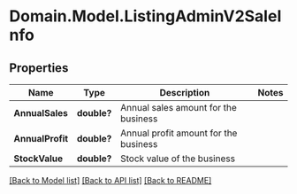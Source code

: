 # Domain.Model.ListingAdminV2SaleInfo
## Properties

Name | Type | Description | Notes
------------ | ------------- | ------------- | -------------
**AnnualSales** | **double?** | Annual sales amount for the business | 
**AnnualProfit** | **double?** | Annual profit amount for the business | 
**StockValue** | **double?** | Stock value of the business | 

[[Back to Model list]](../README.md#documentation-for-models) [[Back to API list]](../README.md#documentation-for-api-endpoints) [[Back to README]](../README.md)

